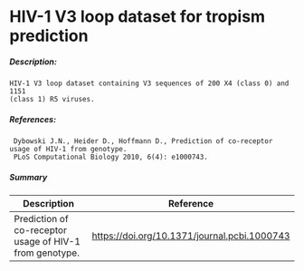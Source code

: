 # HIV-1 V3 loop dataset for tropism prediction

##### Description:

    HIV-1 V3 loop dataset containing V3 sequences of 200 X4 (class 0) and 1151
    (class 1) R5 viruses.
     
##### References:

     Dybowski J.N., Heider D., Hoffmann D., Prediction of co-receptor usage of HIV-1 from genotype.
     PLoS Computational Biology 2010, 6(4): e1000743.
     
##### Summary
 
| Description                                              | Reference                                     |
|----------------------------------------------------------|-----------------------------------------------|
| Prediction of co-receptor usage of HIV-1 from genotype. | https://doi.org/10.1371/journal.pcbi.1000743 |

           
